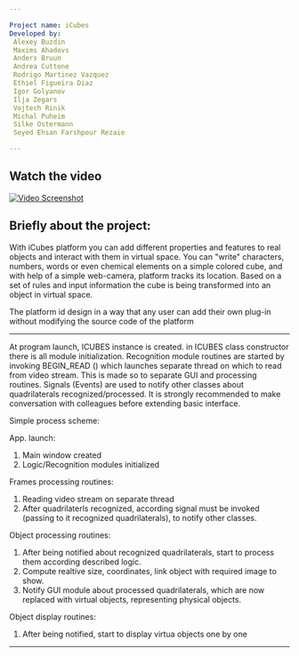 ```yaml
---

Project name: iCubes
Developed by: 
 Alexey Buzdin
 Maxims Ahadovs
 Anders Bruun
 Andrea Cuttone
 Rodrigo Martinez Vazquez
 Ethiel Figueira Diaz
 Igor Golyanov
 Ilja Zegars
 Vojtech Rinik
 Michal Puheim
 Silke Ostermann
 Seyed Ehsan Farshpour Rezaie

---
```


## Watch the video

[![Video Screenshot](https://raw.github.com/silkeostermann/iCube/master/video.png)](http://vimeo.com/38991872)

## Briefly about the project:

With iCubes platform you can add different properties and features to real 
objects and interact with them in virtual space. You can "write" characters,
numbers, words or even chemical elements on a simple colored cube, and with
help of a simple web-camera, platform tracks its location. Based on a set
of rules and input information the cube is being transformed into an object
in virtual space.

The platform id design in a way that any user can add their own plug-in
without modifying the source code of the platform

---

At program launch, ICUBES instance is created. in ICUBES class constructor
there is all module initialization. Recognition module routines are started
by invoking BEGIN_READ () which launches separate thread on which to read
from video stream. This is made so to separate GUI and processing routines.
Signals (Events) are used to notify other classes about quadrilaterals 
recognized/processed. It is strongly recommended to make conversation with
colleagues before extending basic interface.

Simple process scheme:

App. launch:

1. Main window created
2. Logic/Recognition modules initialized

Frames processing routines:

1. Reading video stream on separate thread
2. After quadrilaterls recognized, according signal must be invoked
		(passing to it recognized quadrilaterals), to notify other classes.

Object processing routines:

1. After being notified about recognized quadrilaterals, start to
   process them according described logic.
2. Compute realtive size, coordinates, link object with required
   image to show.
3. Notify GUI module about processed quadrilaterals, which are now
   replaced with virtual objects, representing physical objects.

Object display routines:

1. After being notified, start to display virtua objects one by one
	
---